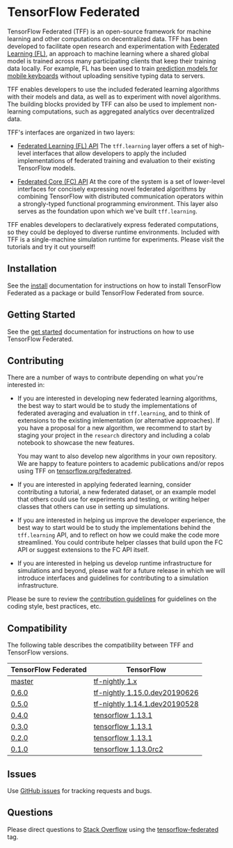 # TensorFlow Federated

TensorFlow Federated (TFF) is an open-source framework for machine learning and
other computations on decentralized data. TFF has been developed to facilitate
open research and experimentation with
[Federated Learning (FL)](https://ai.googleblog.com/2017/04/federated-learning-collaborative.html),
an approach to machine learning where a shared global model is trained across
many participating clients that keep their training data locally. For example,
FL has been used to train
[prediction models for mobile keyboards](https://arxiv.org/abs/1811.03604)
without uploading sensitive typing data to servers.

TFF enables developers to use the included federated learning algorithms with
their models and data, as well as to experiment with novel algorithms. The
building blocks provided by TFF can also be used to implement non-learning
computations, such as aggregated analytics over decentralized data.

TFF's interfaces are organized in two layers:

*   [Federated Learning (FL) API](docs/federated_learning.md) The
    `tff.learning` layer offers a set of high-level interfaces that allow
    developers to apply the included implementations of federated training and
    evaluation to their existing TensorFlow models.

*   [Federated Core (FC) API](docs/federated_core.md) At the core of the system
    is a set of lower-level interfaces for concisely expressing novel federated
    algorithms by combining TensorFlow with distributed communication operators
    within a strongly-typed functional programming environment. This layer also
    serves as the foundation upon which we've built `tff.learning`.

TFF enables developers to declaratively express federated computations, so they
could be deployed to diverse runtime environments. Included with TFF is a
single-machine simulation runtime for experiments. Please visit the tutorials
and try it out yourself!

## Installation

See the [install](docs/install.md) documentation for instructions on how to
install TensorFlow Federated as a package or build TensorFlow Federated from
source.

## Getting Started

See the [get started](docs/get_started.md) documentation for instructions on
how to use TensorFlow Federated.

## Contributing

There are a number of ways to contribute depending on what you're interested in:

*   If you are interested in developing new federated learning algorithms, the
    best way to start would be to study the implementations of federated
    averaging and evaluation in `tff.learning`, and to think of extensions to
    the existing imlementation (or alternative approaches). If you have a
    proposal for a new algorithm, we recommend to start by staging your project
    in the `research` directory and including a colab notebook to showcase the
    new features.

    You may want to also develop new algorithms in your own repository. We are
    happy to feature pointers to academic publications and/or repos using TFF on
    [tensorflow.org/federatred](http://www.tensorflow.org/federated).

*   If you are interested in applying federated learning, consider contributing
    a tutorial, a new federated dataset, or an example model that others could
    use for experiments and testing, or writing helper classes that others can
    use in setting up simulations.

*   If you are interested in helping us improve the developer experience, the
    best way to start would be to study the implementations behind the
    `tff.learning` API, and to reflect on how we could make the code more
    streamlined. You could contribute helper classes that build upon the FC API
    or suggest extensions to the FC API itself.

*   If you are interested in helping us develop runtime infrastructure for
    simulations and beyond, please wait for a future release in which we will
    introduce interfaces and guidelines for contributing to a simulation
    infrastructure.

Please be sure to review the
[contribution guidelines](CONTRIBUTING.md#code-style-guidelines-and-best-practices)
for guidelines on the coding style, best practices, etc.

## Compatibility

The following table describes the compatibility between TFF and TensorFlow
versions.

TensorFlow Federated                                         | TensorFlow
------------------------------------------------------------ | ----------
[master](https://github.com/tensorflow/federated)            | [tf-nightly 1.x](https://pypi.org/project/tf-nightly/)
[0.6.0](https://github.com/tensorflow/federated/tree/v0.5.0) | [tf-nightly 1.15.0.dev20190626](https://pypi.org/project/tf-nightly/1.15.0.dev20190626/)
[0.5.0](https://github.com/tensorflow/federated/tree/v0.5.0) | [tf-nightly 1.14.1.dev20190528](https://pypi.org/project/tf-nightly/1.14.1.dev20190528/)
[0.4.0](https://github.com/tensorflow/federated/tree/v0.4.0) | [tensorflow 1.13.1](https://pypi.org/project/tensorflow/1.13.1)
[0.3.0](https://github.com/tensorflow/federated/tree/v0.3.0) | [tensorflow 1.13.1](https://pypi.org/project/tensorflow/1.13.1)
[0.2.0](https://github.com/tensorflow/federated/tree/v0.2.0) | [tensorflow 1.13.1](https://pypi.org/project/tensorflow/1.13.1)
[0.1.0](https://github.com/tensorflow/federated/tree/v0.1.0) | [tensorflow 1.13.0rc2](https://pypi.org/project/tensorflow/1.13.0rc0/)

## Issues

Use [GitHub issues](https://github.com/tensorflow/federated/issues) for tracking
requests and bugs.

## Questions

Please direct questions to [Stack Overflow](https://stackoverflow.com) using the
[tensorflow-federated](https://stackoverflow.com/questions/tagged/tensorflow-federated)
tag.
